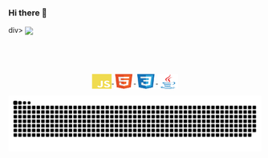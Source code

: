 ### Hi there 👋
div>
  <a href="https://github.com/victorlima143">
  <img height="180em"   align="center" src="https://github-readme-stats.vercel.app/api?username=victorlima143&show_icons=true&theme=react&include_all_commits=true&count_private=true"/>
</div>
 <br>
  
##
  
  <div  align="center"> 
  <div style="display: inline_block"><br>
  <img align="center" alt="Rafa-Js" height="30" width="40" src="https://raw.githubusercontent.com/devicons/devicon/master/icons/javascript/javascript-plain.svg">
  <img align="center" alt="HTML" height="30" width="40" src="https://raw.githubusercontent.com/devicons/devicon/master/icons/html5/html5-original.svg">
  <img align="center" alt="CSS" height="30" width="40" src="https://raw.githubusercontent.com/devicons/devicon/master/icons/css3/css3-original.svg">
  <img align="center" alt="java" height="30" width="40" src="https://raw.githubusercontent.com/devicons/devicon/master/icons/java/java-original.svg">
    </div
 
 ##
    
   ![Snake animation](https://github.com/ellen2121/ellen2121/blob/output/github-contribution-grid-snake.svg)
